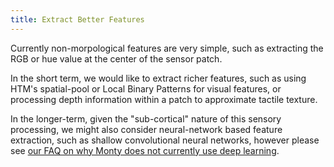 ```yaml
---
title: Extract Better Features
---
```


Currently non-morpological features are very simple, such as extracting the RGB or hue value at the center of the sensor patch.

In the short term, we would like to extract richer features, such as using HTM's spatial-pool or Local Binary Patterns for visual features, or processing depth information within a patch to approximate tactile texture.

In the longer-term, given the "sub-cortical" nature of this sensory processing, we might also consider neural-network based feature extraction, such as shallow convolutional neural networks, however please see [our FAQ on why Monty does not currently use deep learning](../../how-monty-works/faq-monty.md#why-does-monty-not-make-use-of-deep-learning).